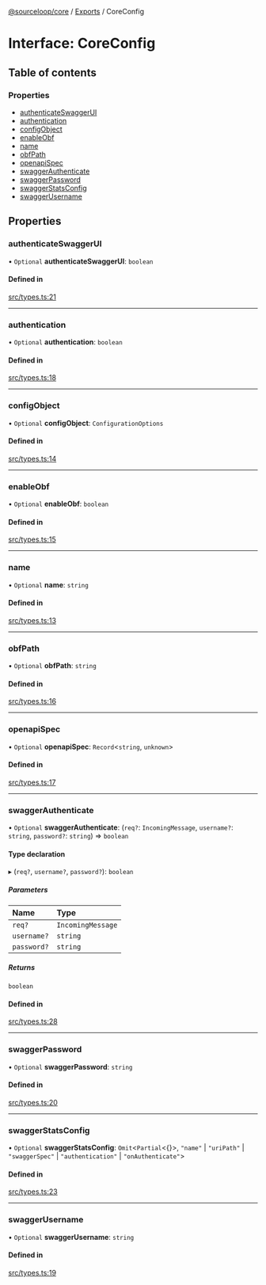 [@sourceloop/core](../README.md) / [Exports](../modules.md) / CoreConfig

# Interface: CoreConfig

## Table of contents

### Properties

- [authenticateSwaggerUI](CoreConfig.md#authenticateswaggerui)
- [authentication](CoreConfig.md#authentication)
- [configObject](CoreConfig.md#configobject)
- [enableObf](CoreConfig.md#enableobf)
- [name](CoreConfig.md#name)
- [obfPath](CoreConfig.md#obfpath)
- [openapiSpec](CoreConfig.md#openapispec)
- [swaggerAuthenticate](CoreConfig.md#swaggerauthenticate)
- [swaggerPassword](CoreConfig.md#swaggerpassword)
- [swaggerStatsConfig](CoreConfig.md#swaggerstatsconfig)
- [swaggerUsername](CoreConfig.md#swaggerusername)

## Properties

### authenticateSwaggerUI

• `Optional` **authenticateSwaggerUI**: `boolean`

#### Defined in

[src/types.ts:21](https://github.com/sourcefuse/loopback4-microservice-catalog/blob/bc2553587/packages/core/src/types.ts#L21)

___

### authentication

• `Optional` **authentication**: `boolean`

#### Defined in

[src/types.ts:18](https://github.com/sourcefuse/loopback4-microservice-catalog/blob/bc2553587/packages/core/src/types.ts#L18)

___

### configObject

• `Optional` **configObject**: `ConfigurationOptions`

#### Defined in

[src/types.ts:14](https://github.com/sourcefuse/loopback4-microservice-catalog/blob/bc2553587/packages/core/src/types.ts#L14)

___

### enableObf

• `Optional` **enableObf**: `boolean`

#### Defined in

[src/types.ts:15](https://github.com/sourcefuse/loopback4-microservice-catalog/blob/bc2553587/packages/core/src/types.ts#L15)

___

### name

• `Optional` **name**: `string`

#### Defined in

[src/types.ts:13](https://github.com/sourcefuse/loopback4-microservice-catalog/blob/bc2553587/packages/core/src/types.ts#L13)

___

### obfPath

• `Optional` **obfPath**: `string`

#### Defined in

[src/types.ts:16](https://github.com/sourcefuse/loopback4-microservice-catalog/blob/bc2553587/packages/core/src/types.ts#L16)

___

### openapiSpec

• `Optional` **openapiSpec**: `Record`<`string`, `unknown`\>

#### Defined in

[src/types.ts:17](https://github.com/sourcefuse/loopback4-microservice-catalog/blob/bc2553587/packages/core/src/types.ts#L17)

___

### swaggerAuthenticate

• `Optional` **swaggerAuthenticate**: (`req?`: `IncomingMessage`, `username?`: `string`, `password?`: `string`) => `boolean`

#### Type declaration

▸ (`req?`, `username?`, `password?`): `boolean`

##### Parameters

| Name | Type |
| :------ | :------ |
| `req?` | `IncomingMessage` |
| `username?` | `string` |
| `password?` | `string` |

##### Returns

`boolean`

#### Defined in

[src/types.ts:28](https://github.com/sourcefuse/loopback4-microservice-catalog/blob/bc2553587/packages/core/src/types.ts#L28)

___

### swaggerPassword

• `Optional` **swaggerPassword**: `string`

#### Defined in

[src/types.ts:20](https://github.com/sourcefuse/loopback4-microservice-catalog/blob/bc2553587/packages/core/src/types.ts#L20)

___

### swaggerStatsConfig

• `Optional` **swaggerStatsConfig**: `Omit`<`Partial`<{}\>, ``"name"`` \| ``"uriPath"`` \| ``"swaggerSpec"`` \| ``"authentication"`` \| ``"onAuthenticate"``\>

#### Defined in

[src/types.ts:23](https://github.com/sourcefuse/loopback4-microservice-catalog/blob/bc2553587/packages/core/src/types.ts#L23)

___

### swaggerUsername

• `Optional` **swaggerUsername**: `string`

#### Defined in

[src/types.ts:19](https://github.com/sourcefuse/loopback4-microservice-catalog/blob/bc2553587/packages/core/src/types.ts#L19)
